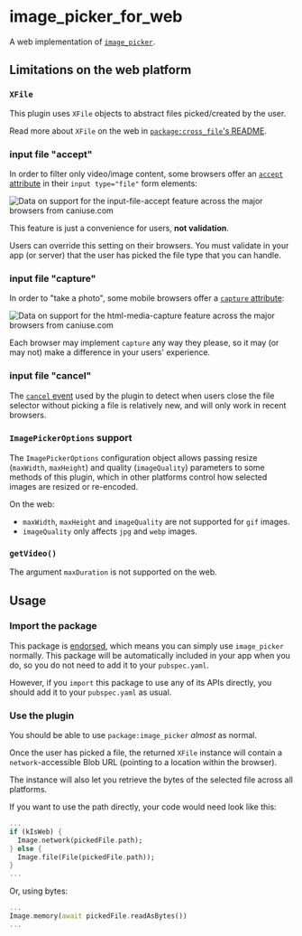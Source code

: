 # image\_picker\_for\_web

A web implementation of [`image_picker`][1].

## Limitations on the web platform

### `XFile`

This plugin uses `XFile` objects to abstract files picked/created by the user.

Read more about `XFile` on the web in
[`package:cross_file`'s README](https://pub.dev/packages/cross_file).

### input file "accept"

In order to filter only video/image content, some browsers offer an [`accept` attribute](https://developer.mozilla.org/en-US/docs/Web/HTML/Attributes/accept) in their `input type="file"` form elements:

![Data on support for the input-file-accept feature across the major browsers from caniuse.com](https://caniuse.bitsofco.de/image/input-file-accept.png)

This feature is just a convenience for users, **not validation**.

Users can override this setting on their browsers. You must validate in your app (or server)
that the user has picked the file type that you can handle.

### input file "capture"

In order to "take a photo", some mobile browsers offer a [`capture` attribute](https://developer.mozilla.org/en-US/docs/Web/HTML/Attributes/capture):

![Data on support for the html-media-capture feature across the major browsers from caniuse.com](https://caniuse.bitsofco.de/image/html-media-capture.png)

Each browser may implement `capture` any way they please, so it may (or may not) make a
difference in your users' experience.

### input file "cancel"

The [`cancel` event](https://caniuse.com/mdn-api_htmlinputelement_cancel_event)
used by the plugin to detect when users close the file selector without picking
a file is relatively new, and will only work in recent browsers.

### `ImagePickerOptions` support

The `ImagePickerOptions` configuration object allows passing resize (`maxWidth`,
`maxHeight`) and quality (`imageQuality`) parameters to some methods of this
plugin, which in other platforms control how selected images are resized or
re-encoded.

On the web:

* `maxWidth`, `maxHeight` and `imageQuality` are not supported for `gif` images.
* `imageQuality` only affects `jpg` and `webp` images.

### `getVideo()`

The argument `maxDuration` is not supported on the web.

## Usage

### Import the package

This package is [endorsed](https://flutter.dev/docs/development/packages-and-plugins/developing-packages#endorsed-federated-plugin),
which means you can simply use `image_picker`
normally. This package will be automatically included in your app when you do,
so you do not need to add it to your `pubspec.yaml`.

However, if you `import` this package to use any of its APIs directly, you
should add it to your `pubspec.yaml` as usual.

### Use the plugin

You should be able to use `package:image_picker` _almost_ as normal.

Once the user has picked a file, the returned `XFile` instance will contain a
`network`-accessible Blob URL (pointing to a location within the browser).

The instance will also let you retrieve the bytes of the selected file across all platforms.

If you want to use the path directly, your code would need look like this:

```dart
...
if (kIsWeb) {
  Image.network(pickedFile.path);
} else {
  Image.file(File(pickedFile.path));
}
...
```

Or, using bytes:

```dart
...
Image.memory(await pickedFile.readAsBytes())
...
```

[1]: https://pub.dev/packages/image_picker

